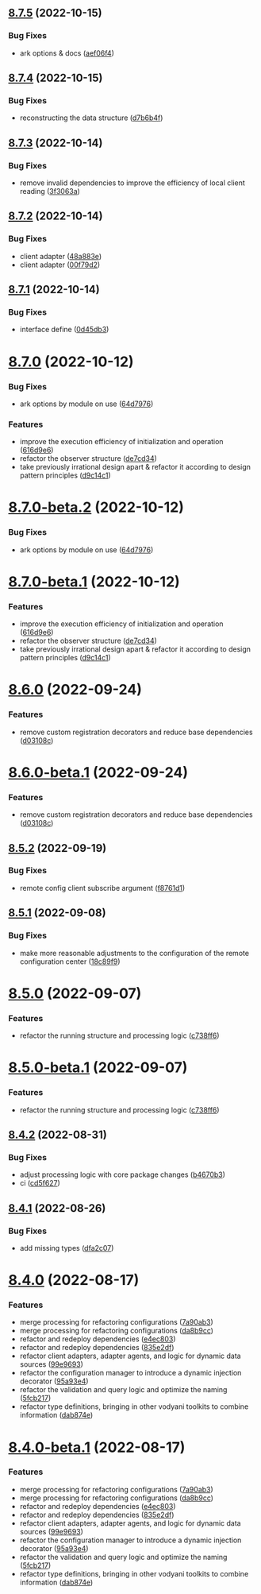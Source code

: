 ## [8.7.5](https://github.com/vodyani/ark/compare/v8.7.4...v8.7.5) (2022-10-15)


### Bug Fixes

* ark options & docs ([aef06f4](https://github.com/vodyani/ark/commit/aef06f44ba3e0fd978fd59d0315e7d1b5ccb46c1))

## [8.7.4](https://github.com/vodyani/ark/compare/v8.7.3...v8.7.4) (2022-10-15)


### Bug Fixes

* reconstructing the data structure ([d7b6b4f](https://github.com/vodyani/ark/commit/d7b6b4fc450f9678745aa6aadca40bc5594302fd))

## [8.7.3](https://github.com/vodyani/ark/compare/v8.7.2...v8.7.3) (2022-10-14)


### Bug Fixes

* remove invalid dependencies to improve the efficiency of local client reading ([3f3063a](https://github.com/vodyani/ark/commit/3f3063a4dbe9609e6da146a9d57e4bf9c8fef67f))

## [8.7.2](https://github.com/vodyani/ark/compare/v8.7.1...v8.7.2) (2022-10-14)


### Bug Fixes

* client adapter ([48a883e](https://github.com/vodyani/ark/commit/48a883e344c309d5d2920a64c300ce9368662787))
* client adapter ([00f79d2](https://github.com/vodyani/ark/commit/00f79d2b226f8f4930527ae31f580e1dc1bfa306))

## [8.7.1](https://github.com/vodyani/ark/compare/v8.7.0...v8.7.1) (2022-10-14)


### Bug Fixes

* interface define ([0d45db3](https://github.com/vodyani/ark/commit/0d45db374fc7ca9803ac86cb64e53fa50ba83d79))

# [8.7.0](https://github.com/vodyani/ark/compare/v8.6.0...v8.7.0) (2022-10-12)


### Bug Fixes

* ark options by module on use ([64d7976](https://github.com/vodyani/ark/commit/64d79762b153de0c1e9ae2cc8bcb7514feaece67))


### Features

* improve the execution efficiency of initialization and operation ([616d9e6](https://github.com/vodyani/ark/commit/616d9e6bd9ba12ba809ff10d509c74a0dccbede2))
* refactor the observer structure ([de7cd34](https://github.com/vodyani/ark/commit/de7cd344a1140cffa7415d85f2f8d8af55153ca9))
* take previously irrational design apart & refactor it according to design pattern principles ([d9c14c1](https://github.com/vodyani/ark/commit/d9c14c1aba5ce10975dcef08cdcb980b27f6b81d))

# [8.7.0-beta.2](https://github.com/vodyani/ark/compare/v8.7.0-beta.1...v8.7.0-beta.2) (2022-10-12)


### Bug Fixes

* ark options by module on use ([64d7976](https://github.com/vodyani/ark/commit/64d79762b153de0c1e9ae2cc8bcb7514feaece67))

# [8.7.0-beta.1](https://github.com/vodyani/ark/compare/v8.6.0...v8.7.0-beta.1) (2022-10-12)


### Features

* improve the execution efficiency of initialization and operation ([616d9e6](https://github.com/vodyani/ark/commit/616d9e6bd9ba12ba809ff10d509c74a0dccbede2))
* refactor the observer structure ([de7cd34](https://github.com/vodyani/ark/commit/de7cd344a1140cffa7415d85f2f8d8af55153ca9))
* take previously irrational design apart & refactor it according to design pattern principles ([d9c14c1](https://github.com/vodyani/ark/commit/d9c14c1aba5ce10975dcef08cdcb980b27f6b81d))

# [8.6.0](https://github.com/vodyani/ark/compare/v8.5.2...v8.6.0) (2022-09-24)


### Features

* remove custom registration decorators and reduce base dependencies ([d03108c](https://github.com/vodyani/ark/commit/d03108c4d3cfee8b044178087c7231eba6871b93))

# [8.6.0-beta.1](https://github.com/vodyani/ark/compare/v8.5.2...v8.6.0-beta.1) (2022-09-24)


### Features

* remove custom registration decorators and reduce base dependencies ([d03108c](https://github.com/vodyani/ark/commit/d03108c4d3cfee8b044178087c7231eba6871b93))

## [8.5.2](https://github.com/vodyani/ark/compare/v8.5.1...v8.5.2) (2022-09-19)


### Bug Fixes

* remote config client subscribe argument ([f8761d1](https://github.com/vodyani/ark/commit/f8761d19e01b4fd4bd2d46c404226c4b5960eecf))

## [8.5.1](https://github.com/vodyani/ark/compare/v8.5.0...v8.5.1) (2022-09-08)


### Bug Fixes

* make more reasonable adjustments to the configuration of the remote configuration center ([18c89f9](https://github.com/vodyani/ark/commit/18c89f9470cf28d2e2e1280809b31b4b61f64c11))

# [8.5.0](https://github.com/vodyani/ark/compare/v8.4.2...v8.5.0) (2022-09-07)


### Features

* refactor the running structure and processing logic ([c738ff6](https://github.com/vodyani/ark/commit/c738ff66a3546aa9e2d317008479e9deebf9a4bd))

# [8.5.0-beta.1](https://github.com/vodyani/ark/compare/v8.4.2...v8.5.0-beta.1) (2022-09-07)


### Features

* refactor the running structure and processing logic ([c738ff6](https://github.com/vodyani/ark/commit/c738ff66a3546aa9e2d317008479e9deebf9a4bd))

## [8.4.2](https://github.com/vodyani/ark/compare/v8.4.1...v8.4.2) (2022-08-31)


### Bug Fixes

* adjust processing logic with core package changes ([b4670b3](https://github.com/vodyani/ark/commit/b4670b37e143ede4cb6672d7ea41cdd23a202310))
* ci ([cd5f627](https://github.com/vodyani/ark/commit/cd5f6276b634c772b5248a6e6d9df9de3a5addea))

## [8.4.1](https://github.com/vodyani/ark/compare/v8.4.0...v8.4.1) (2022-08-26)


### Bug Fixes

* add missing types ([dfa2c07](https://github.com/vodyani/ark/commit/dfa2c0714416ddd717351304d48372da9d9c8e96))

# [8.4.0](https://github.com/vodyani/ark/compare/v8.3.3...v8.4.0) (2022-08-17)


### Features

* merge processing for refactoring configurations ([7a90ab3](https://github.com/vodyani/ark/commit/7a90ab3eadd6aa1c8600fda9a2e808e601f5b13e))
* merge processing for refactoring configurations ([da8b9cc](https://github.com/vodyani/ark/commit/da8b9cc77fc42e166ca410b7e3ef3f25217c6351))
* refactor and redeploy dependencies ([e4ec803](https://github.com/vodyani/ark/commit/e4ec803e4a5302963c5d7393545cf8203693ca80))
* refactor and redeploy dependencies ([835e2df](https://github.com/vodyani/ark/commit/835e2df46545da0138acd99e5060d009cb775c1e))
* refactor client adapters, adapter agents, and logic for dynamic data sources ([99e9693](https://github.com/vodyani/ark/commit/99e9693e1d81f5c529e86baaca914d75670713be))
* refactor the configuration manager to introduce a dynamic injection decorator ([95a93e4](https://github.com/vodyani/ark/commit/95a93e4824076fe0c6bac3a56a3745ec42c8f712))
* refactor the validation and query logic and optimize the naming ([5fcb217](https://github.com/vodyani/ark/commit/5fcb2175ec86ec9d4b79844bf3887d9cc3310b9f))
* refactor type definitions, bringing in other vodyani toolkits to combine information ([dab874e](https://github.com/vodyani/ark/commit/dab874e8be58ba08470e777970cdbd8558d42b59))

# [8.4.0-beta.1](https://github.com/vodyani/ark/compare/v8.3.3...v8.4.0-beta.1) (2022-08-17)


### Features

* merge processing for refactoring configurations ([7a90ab3](https://github.com/vodyani/ark/commit/7a90ab3eadd6aa1c8600fda9a2e808e601f5b13e))
* merge processing for refactoring configurations ([da8b9cc](https://github.com/vodyani/ark/commit/da8b9cc77fc42e166ca410b7e3ef3f25217c6351))
* refactor and redeploy dependencies ([e4ec803](https://github.com/vodyani/ark/commit/e4ec803e4a5302963c5d7393545cf8203693ca80))
* refactor and redeploy dependencies ([835e2df](https://github.com/vodyani/ark/commit/835e2df46545da0138acd99e5060d009cb775c1e))
* refactor client adapters, adapter agents, and logic for dynamic data sources ([99e9693](https://github.com/vodyani/ark/commit/99e9693e1d81f5c529e86baaca914d75670713be))
* refactor the configuration manager to introduce a dynamic injection decorator ([95a93e4](https://github.com/vodyani/ark/commit/95a93e4824076fe0c6bac3a56a3745ec42c8f712))
* refactor the validation and query logic and optimize the naming ([5fcb217](https://github.com/vodyani/ark/commit/5fcb2175ec86ec9d4b79844bf3887d9cc3310b9f))
* refactor type definitions, bringing in other vodyani toolkits to combine information ([dab874e](https://github.com/vodyani/ark/commit/dab874e8be58ba08470e777970cdbd8558d42b59))
